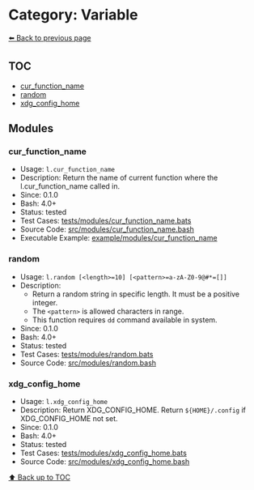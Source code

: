 # Category: Variable

[⬅️ Back to previous page](./README.md)

## TOC

- [cur_function_name](#cur_function_name)
- [random](#random)
- [xdg_config_home](#xdg_config_home)

## Modules

### cur_function_name

- Usage: `l.cur_function_name`
- Description: Return the name of current function where the l.cur_function_name called in.
- Since: 0.1.0
- Bash: 4.0+
- Status: tested
- Test Cases: [tests/modules/cur_function_name.bats](../../tests/modules/cur_function_name.bats)
- Source Code: [src/modules/cur_function_name.bash](../../src/modules/cur_function_name.bash)
- Executable Example: [example/modules/cur_function_name](../../example/modules/cur_function_name)

### random

- Usage: `l.random [<length>=10] [<pattern>=a-zA-Z0-9@#*=[]]`
- Description:
  - Return a random string in specific length. It must be a positive integer.
  - The `<pattern>` is allowed characters in range.
  - This function requires `dd` command available in system.
- Since: 0.1.0
- Bash: 4.0+
- Status: tested
- Test Cases: [tests/modules/random.bats](../../tests/modules/random.bats)
- Source Code: [src/modules/random.bash](../../src/modules/random.bash)

### xdg_config_home

- Usage: `l.xdg_config_home`
- Description: Return XDG_CONFIG_HOME. Return `${HOME}/.config` if XDG_CONFIG_HOME not set.
- Since: 0.1.0
- Bash: 4.0+
- Status: tested
- Test Cases: [tests/modules/xdg_config_home.bats](../../tests/modules/xdg_config_home.bats)
- Source Code: [src/modules/xdg_config_home.bash](../../src/modules/xdg_config_home.bash)

[⬆️ Back up to TOC](#toc)

